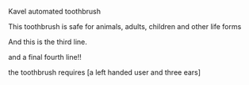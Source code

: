 Kavel automated toothbrush

This toothbrush is safe for animals, adults, children and other life forms

And this is the third line.

and a final fourth line!!

the toothbrush requires [a left handed user and three ears]
